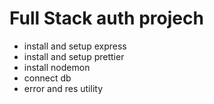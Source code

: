 # Full Stack auth projech

-   install and setup express
-   install and setup prettier
-   install nodemon
-   connect db
-   error and res utility